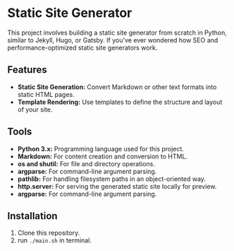 # Static Site Generator

This project involves building a static site generator from scratch in Python, similar to Jekyll, Hugo, or Gatsby. If you've ever wondered how SEO and performance-optimized static site generators work.

## Features

- **Static Site Generation:** Convert Markdown or other text formats into static HTML pages.
- **Template Rendering:** Use templates to define the structure and layout of your site.

## Tools

- **Python 3.x:** Programming language used for this project.
- **Markdown:** For content creation and conversion to HTML.
- **os and shutil:** For file and directory operations.
- **argparse:** For command-line argument parsing.
- **pathlib:** For handling filesystem paths in an object-oriented way.
- **http.server:** For serving the generated static site locally for preview.
- **argparse:** For command-line argument parsing.

## Installation

1. Clone this repository.
2. run ```./main.sh``` in terminal.